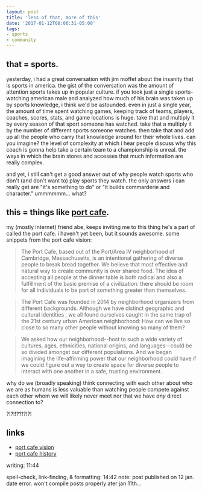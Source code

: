 ```yaml
---
layout: post
title: 'less of that, more of this'
date: '2017-01-12T08:06:31-05:00'
tags:
- sports
- community
---
```


## that = sports. 

yesterday, i had a great conversation with jim moffet about the insanity that is sports in america. the gist of the conversation was the amount of attention sports takes up in popular culture. if you took just a single sports-watching american male and analyzed how much of his brain was taken up by sports knowledge, i think we'd be astounded. even in just a single year, the amount of time spent watching games, keeping track of teams, players, coaches, scores, stats, and game locations is huge. take that and multiply it by every season of that sport someone has watched. take that a multiply it by the number of different sports someone watches. then take that and add up all the people who carry that knowledge around for their whole lives. can you imagine? the level of complexity at which i hear people discuss why this coach is gonna help take a certain team to a championship is unreal. the ways in which the brain stores and accesses that much information are really complex.

and yet, i still can't get a good answer out of why people watch sports who don't (and don't want to) play sports they watch. the only answers i can really get are "it's something to do" or "it builds commarderie and character." ummmmmm... what?

## this = things like [port cafe](http://www.portcafe.org/).

my (mostly internet) friend abe, keeps inviting me to this thing he's a part of called the port cafe. i haven't yet been, but it sounds awesome. some snippets from the port cafe vision:

> The Port Cafe, based out of the Port/Area IV neighborhood of Cambridge, Massachusetts, is an intentional gathering of diverse people to break bread together. We believe that most effective and natural way to create community is over shared food. The idea of accepting all people at the dinner table is both radical and also a fulfillment of the basic premise of a civilization: there should be room for all individuals to be part of something greater than themselves. 

> The Port Cafe was founded in 2014 by neighborhood organizers from different backgrounds. Although we have distinct geographic and cultural identities , we all found ourselves caught in the same trap of the 21st century urban American neighborhood: How can we live so close to so many other people without knowing so many of them? 

> We asked how our neighborhood--host to such a wide variety of cultures, ages, ethnicities, national origins, and languages--could be so divided amongst our different populations. And we began imagining the life-affirming power that our neighborhood could have if we could figure out a way to create space for diverse people to interact with one another in a safe, trusting environment.

why do we (broadly speaking) think connecting with each other about who we are as humans is less valuable than watching people compete against each other whom we will likely never meet nor that we have *any* direct connection to?

?!?!!??!?!?!

## links 

- [port cafe vision](http://www.portcafe.org/vision.html)
- [port cafe history](http://www.portcafe.org/history.html)

writing: 11:44

spell-check, link-finding, & formatting: 14:42 
note: post published on 12 jan. date error. won't compile posts properly ater jan 11th...